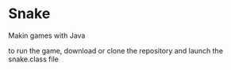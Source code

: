 # Snake
Makin games with Java

to run the game, download or clone the repository and launch the snake.class file
